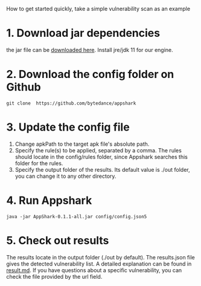 How to get started quickly, take a simple vulnerability scan as an example

# 1. Download jar dependencies

the jar file  can be [downloaded here](https://github.com/bytedance/appshark/releases/download/0.1/AppShark-0.1.1-all.jar). Install jre/jdk 11 for our engine.

# 2. Download the config folder on Github

```shell
git clone  https://github.com/bytedance/appshark
```

# 3. Update the config file

1. Change apkPath to the target apk file's absolute path.
2. Specify the rule(s) to be applied, separated by a comma. The rules should locate in the config/rules folder, since Appshark searches this folder for the rules.
3. Specify the output folder of the results. Its default value is ./out folder, you can change it to any other directory.

# 4. Run Appshark

```shell
java -jar AppShark-0.1.1-all.jar config/config.json5
```

# 5. Check out results
The results locate in the output folder (./out by default). The results.json file gives the detected vulnerability list. A detailed explanation can be found in [result.md](result.md).
If you have questions about a specific vulnerability, you can check the file provided by the url field.